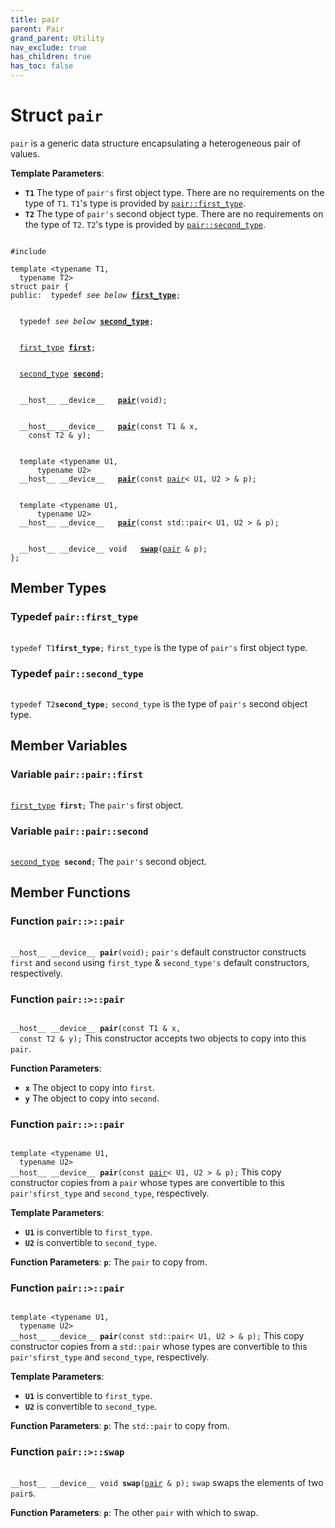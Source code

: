 ```yaml
---
title: pair
parent: Pair
grand_parent: Utility
nav_exclude: true
has_children: true
has_toc: false
---
```


# Struct `pair`

<code>pair</code> is a generic data structure encapsulating a heterogeneous pair of values.

**Template Parameters**:
* **`T1`** The type of <code>pair's</code> first object type. There are no requirements on the type of <code>T1</code>. <code>T1</code>'s type is provided by <code><a href="/thrust/api/classes/structpair.html#typedef-first_type">pair::first&#95;type</a></code>.
* **`T2`** The type of <code>pair's</code> second object type. There are no requirements on the type of <code>T2</code>. <code>T2</code>'s type is provided by <code><a href="/thrust/api/classes/structpair.html#typedef-second_type">pair::second&#95;type</a></code>. 

<code class="doxybook">
<span>#include <thrust/pair.h></span><br>
<span>template &lt;typename T1,</span>
<span>&nbsp;&nbsp;typename T2&gt;</span>
<span>struct pair {</span>
<span>public:</span><span>&nbsp;&nbsp;typedef <i>see below</i> <b><a href="/thrust/api/classes/structpair.html#typedef-first_type">first&#95;type</a></b>;</span>
<br>
<span>&nbsp;&nbsp;typedef <i>see below</i> <b><a href="/thrust/api/classes/structpair.html#typedef-second_type">second&#95;type</a></b>;</span>
<br>
<span>&nbsp;&nbsp;<a href="/thrust/api/classes/structpair.html#typedef-first_type">first_type</a> <b><a href="/thrust/api/classes/structpair.html#variable-first">first</a></b>;</span>
<br>
<span>&nbsp;&nbsp;<a href="/thrust/api/classes/structpair.html#typedef-second_type">second_type</a> <b><a href="/thrust/api/classes/structpair.html#variable-second">second</a></b>;</span>
<br>
<span>&nbsp;&nbsp;__host__ __device__ </span><span>&nbsp;&nbsp;<b><a href="/thrust/api/classes/structpair.html#function-pair">pair</a></b>(void);</span>
<br>
<span>&nbsp;&nbsp;__host__ __device__ </span><span>&nbsp;&nbsp;<b><a href="/thrust/api/classes/structpair.html#function-pair">pair</a></b>(const T1 & x,</span>
<span>&nbsp;&nbsp;&nbsp;&nbsp;const T2 & y);</span>
<br>
<span>&nbsp;&nbsp;template &lt;typename U1,</span>
<span>&nbsp;&nbsp;&nbsp;&nbsp;&nbsp;&nbsp;typename U2&gt;</span>
<span>&nbsp;&nbsp;__host__ __device__ </span><span>&nbsp;&nbsp;<b><a href="/thrust/api/classes/structpair.html#function-pair">pair</a></b>(const <a href="/thrust/api/classes/structpair.html">pair</a>< U1, U2 > & p);</span>
<br>
<span>&nbsp;&nbsp;template &lt;typename U1,</span>
<span>&nbsp;&nbsp;&nbsp;&nbsp;&nbsp;&nbsp;typename U2&gt;</span>
<span>&nbsp;&nbsp;__host__ __device__ </span><span>&nbsp;&nbsp;<b><a href="/thrust/api/classes/structpair.html#function-pair">pair</a></b>(const std::pair< U1, U2 > & p);</span>
<br>
<span>&nbsp;&nbsp;__host__ __device__ void </span><span>&nbsp;&nbsp;<b><a href="/thrust/api/classes/structpair.html#function-swap">swap</a></b>(<a href="/thrust/api/classes/structpair.html">pair</a> & p);</span>
<span>};</span>
</code>

## Member Types

<h3 id="typedef-first_type">
Typedef <code>pair::first&#95;type</code>
</h3>

<code class="doxybook">
<span>typedef T1<b>first_type</b>;</span></code>
<code>first&#95;type</code> is the type of <code>pair's</code> first object type. 

<h3 id="typedef-second_type">
Typedef <code>pair::second&#95;type</code>
</h3>

<code class="doxybook">
<span>typedef T2<b>second_type</b>;</span></code>
<code>second&#95;type</code> is the type of <code>pair's</code> second object type. 


## Member Variables

<h3 id="variable-first">
Variable <code>pair::pair::first</code>
</h3>

<code class="doxybook">
<span><a href="/thrust/api/classes/structpair.html#typedef-first_type">first_type</a> <b>first</b>;</span></code>
The <code>pair's</code> first object. 

<h3 id="variable-second">
Variable <code>pair::pair::second</code>
</h3>

<code class="doxybook">
<span><a href="/thrust/api/classes/structpair.html#typedef-second_type">second_type</a> <b>second</b>;</span></code>
The <code>pair's</code> second object. 


## Member Functions

<h3 id="function-pair">
Function <code>pair::&gt;::pair</code>
</h3>

<code class="doxybook">
<span>__host__ __device__ </span><span><b>pair</b>(void);</span></code>
<code>pair's</code> default constructor constructs <code>first</code> and <code>second</code> using <code>first&#95;type</code> & <code>second&#95;type's</code> default constructors, respectively. 

<h3 id="function-pair">
Function <code>pair::&gt;::pair</code>
</h3>

<code class="doxybook">
<span>__host__ __device__ </span><span><b>pair</b>(const T1 & x,</span>
<span>&nbsp;&nbsp;const T2 & y);</span></code>
This constructor accepts two objects to copy into this <code>pair</code>.

**Function Parameters**:
* **`x`** The object to copy into <code>first</code>. 
* **`y`** The object to copy into <code>second</code>. 

<h3 id="function-pair">
Function <code>pair::&gt;::pair</code>
</h3>

<code class="doxybook">
<span>template &lt;typename U1,</span>
<span>&nbsp;&nbsp;typename U2&gt;</span>
<span>__host__ __device__ </span><span><b>pair</b>(const <a href="/thrust/api/classes/structpair.html">pair</a>< U1, U2 > & p);</span></code>
This copy constructor copies from a <code>pair</code> whose types are convertible to this <code>pair's</code><code>first&#95;type</code> and <code>second&#95;type</code>, respectively.

**Template Parameters**:
* **`U1`** is convertible to <code>first&#95;type</code>. 
* **`U2`** is convertible to <code>second&#95;type</code>. 

**Function Parameters**:
**`p`**: The <code>pair</code> to copy from.

<h3 id="function-pair">
Function <code>pair::&gt;::pair</code>
</h3>

<code class="doxybook">
<span>template &lt;typename U1,</span>
<span>&nbsp;&nbsp;typename U2&gt;</span>
<span>__host__ __device__ </span><span><b>pair</b>(const std::pair< U1, U2 > & p);</span></code>
This copy constructor copies from a <code>std::pair</code> whose types are convertible to this <code>pair's</code><code>first&#95;type</code> and <code>second&#95;type</code>, respectively.

**Template Parameters**:
* **`U1`** is convertible to <code>first&#95;type</code>. 
* **`U2`** is convertible to <code>second&#95;type</code>. 

**Function Parameters**:
**`p`**: The <code>std::pair</code> to copy from.

<h3 id="function-swap">
Function <code>pair::&gt;::swap</code>
</h3>

<code class="doxybook">
<span>__host__ __device__ void </span><span><b>swap</b>(<a href="/thrust/api/classes/structpair.html">pair</a> & p);</span></code>
<code>swap</code> swaps the elements of two <code>pair</code>s.

**Function Parameters**:
**`p`**: The other <code>pair</code> with which to swap. 


